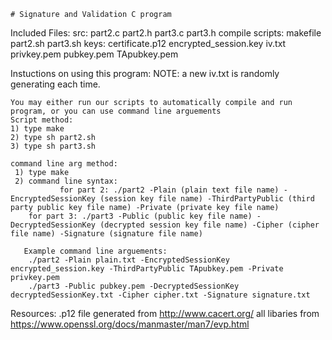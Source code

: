 	# Signature and Validation C program 


 Included Files:
	src: part2.c part2.h part3.c part3.h
	compile scripts: makefile part2.sh part3.sh
	keys: certificate.p12  encrypted_session.key iv.txt privkey.pem 
	      pubkey.pem TApubkey.pem 
	
	

 Instuctions on using this program:
	NOTE: a new iv.txt is randomly generating each time.

	You may either run our scripts to automatically compile and run program, or you can use command line arguements
	Script method:
	1) type make 
	2) type sh part2.sh
	3) type sh part3.sh

	command line arg method:
	 1) type make
	 2) command line syntax:
               for part 2: ./part2 -Plain (plain text file name) -EncryptedSessionKey (session key file name) -ThirdPartyPublic (third party public key file name) -Private (private key file name)
		for part 3: ./part3 -Public (public key file name) -DecryptedSessionKey (decrypted session key file name) -Cipher (cipher file name) -Signature (signature file name)

	   Example command line arguements: 
		./part2 -Plain plain.txt -EncryptedSessionKey encrypted_session.key -ThirdPartyPublic TApubkey.pem -Private privkey.pem
		./part3 -Public pubkey.pem -DecryptedSessionKey decryptedSessionKey.txt -Cipher cipher.txt -Signature signature.txt

Resources: .p12 file generated from http://www.cacert.org/
	   all libaries from https://www.openssl.org/docs/manmaster/man7/evp.html
	   
	

